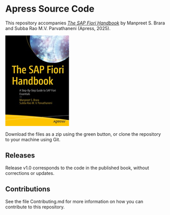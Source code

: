 # Apress Source Code

This repository accompanies [*The SAP Fiori Handbook*](https://link.springer.com/book/9798868816116) by Manpreet S. Brara and Subba Rao M.V. Parvathaneni (Apress, 2025).

[comment]: #cover
![Cover image](979-8-8688-1611-6.jpg)

Download the files as a zip using the green button, or clone the repository to your machine using Git.

## Releases

Release v1.0 corresponds to the code in the published book, without corrections or updates.

## Contributions

See the file Contributing.md for more information on how you can contribute to this repository.
